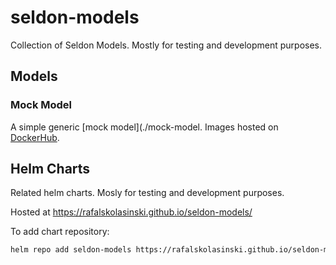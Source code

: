 # seldon-models

Collection of Seldon Models. Mostly for testing and development purposes.


## Models

### Mock Model

A simple generic [mock model](./mock-model. Images hosted on [DockerHub](https://hub.docker.com/r/rafalskolasinski/mock-model/tags).


## Helm Charts

Related helm charts. Mosly for testing and development purposes.

Hosted at https://rafalskolasinski.github.io/seldon-models/

To add chart repository:
```bash
helm repo add seldon-models https://rafalskolasinski.github.io/seldon-models/
```
